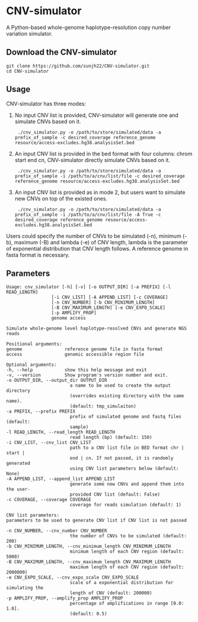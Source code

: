 # CNV-simulator
A Python-based whole-genome haplotype-resolution copy number variation simulator.

## Download the CNV-simulator

    git clone https://github.com/sunjh22/CNV-simulator.git
    cd CNV-simulator

## Usage

CNV-simulator has three modes:
1. No input CNV list is provided, CNV-simulator will generate one and simulate CNVs based on it.

        ./cnv_simulator.py -o /path/to/store/simulated/data -a prefix_of_sample -c desired_coverage reference_genome resource/access-excludes.hg38.analysisSet.bed

2. An input CNV list is provided in the bed format with four columns: chrom start end cn, CNV-simulator directly simulate CNVs based on it.

        ./cnv_simulator.py -o /path/to/store/simulated/data -a prefix_of_sample -i /path/to/a/cnv/list/file -c desired_coverage reference_genome resource/access-excludes.hg38.analysisSet.bed

3. An input CNV list is provided as in mode 2, but users want to simulate new CNVs on top of the existed ones.

        ./cnv_simulator.py -o /path/to/store/simulated/data -a prefix_of_sample -i /path/to/a/cnv/list/file -A True -c desired_coverage reference_genome resource/access-excludes.hg38.analysisSet.bed

Users could specify the number of CNVs to be simulated (-n), minimum (-b), maximum (-B) and lambda (-e) of CNV length, lambda is the parameter of exponential distribution that CNV length follows. A reference genome in fasta format is necessary.

## Parameters

    Usage: cnv_simulator [-h] [-v] [-o OUTPUT_DIR] [-a PREFIX] [-l READ_LENGTH]
                     [-i CNV_LIST] [-A APPEND_LIST] [-c COVERAGE]
                     [-n CNV_NUMBER] [-b CNV_MINIMUM_LENGTH]
                     [-B CNV_MAXIMUM_LENGTH] [-e CNV_EXPO_SCALE]
                     [-p AMPLIFY_PROP]
                     genome access

    Simulate whole-genome level haplotype-resolved CNVs and generate NGS reads

    Positional arguments:
    genome                reference genome file in fasta format
    access                genomic accessible region file

    Optional arguments:
    -h, --help            show this help message and exit
    -v, --version         Show program's version number and exit.
    -o OUTPUT_DIR, --output_dir OUTPUT_DIR
                            a name to be used to create the output directory
                            (overrides existing directory with the same name).
                            (default: tmp_simulaiton)
    -a PREFIX, --prefix PREFIX
                            prefix of simulated genome and fastq files (default:
                            sample)
    -l READ_LENGTH, --read_length READ_LENGTH
                            read length (bp) (default: 150)
    -i CNV_LIST, --cnv_list CNV_LIST
                            path to a CNV list file in BED format chr | start |
                            end | cn. If not passed, it is randomly generated
                            using CNV list parameters below (default: None)
    -A APPEND_LIST, --append_list APPEND_LIST
                            generate some new CNVs and append them into the user-
                            provided CNV list (default: False)
    -c COVERAGE, --coverage COVERAGE
                            coverage for reads simulation (default: 1)

    CNV list parameters:
    parameters to be used to generate CNV list if CNV list is not passed

    -n CNV_NUMBER, --cnv_number CNV_NUMBER
                            the number of CNVs to be simulated (default: 200)
    -b CNV_MINIMUM_LENGTH, --cnv_minimum_length CNV_MINIMUM_LENGTH
                            minimum length of each CNV region (default: 5000)
    -B CNV_MAXIMUM_LENGTH, --cnv_maximum_length CNV_MAXIMUM_LENGTH
                            maximum length of each CNV region (default: 2000000)
    -e CNV_EXPO_SCALE, --cnv_expo_scale CNV_EXPO_SCALE
                            scale of a exponential distribution for simulating the
                            length of CNV (default: 200000)
    -p AMPLIFY_PROP, --amplify_prop AMPLIFY_PROP
                            percentage of amplifications in range [0.0: 1.0].
                            (default: 0.5)

